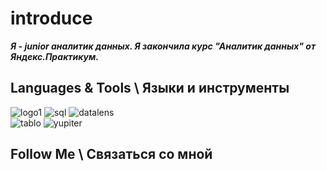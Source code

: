 # introduce

***Я - junior аналитик данных. Я закончила курс "Аналитик данных" от Яндекс.Практикум.***

## Languages & Tools \ Языки и инструменты


![logo1][image1]  ![sql][image6]  ![datalens][image3]   
 ![tablo][image2] ![yupiter][image4]  
## Follow Me \ Связаться со мной
  






[image1]:https://github.com/Ladry2010/introduce/assets/156521640/286412b2-fef7-4c23-a30d-4c3dab465ff4/150x100
[image2]:https://github.com/Ladry2010/introduce/assets/156521640/827e4fe0-f07e-49d5-abb5-9d9d8153da9d
[image3]:https://github.com/Ladry2010/introduce/assets/156521640/8bc4718d-12fb-4ecc-b85e-2637be77b1d8
[image4]:https://github.com/Ladry2010/introduce/assets/156521640/129d578a-c034-48cb-9116-aac496f36e5c
[image5]:https://github.com/Ladry2010/introduce/assets/156521640/9fa0a430-292a-4ebd-9915-bb97c7c2d444
[image6]:https://github.com/Ladry2010/introduce/assets/156521640/963598a3-2b12-4a6f-95e5-d9ee8686f2f5
